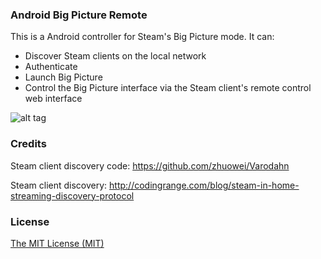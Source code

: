 ### Android Big Picture Remote

This is a Android controller for Steam's Big Picture mode. It can:

- Discover Steam clients on the local network
- Authenticate
- Launch Big Picture
- Control the Big Picture interface via the Steam client's remote control web interface

![alt tag](https://i.imgur.com/B5iqQ93.png)

### Credits 

Steam client discovery code:
https://github.com/zhuowei/Varodahn

Steam client discovery:
http://codingrange.com/blog/steam-in-home-streaming-discovery-protocol

### License
[The MIT License (MIT)](http://opensource.org/licenses/MIT)
